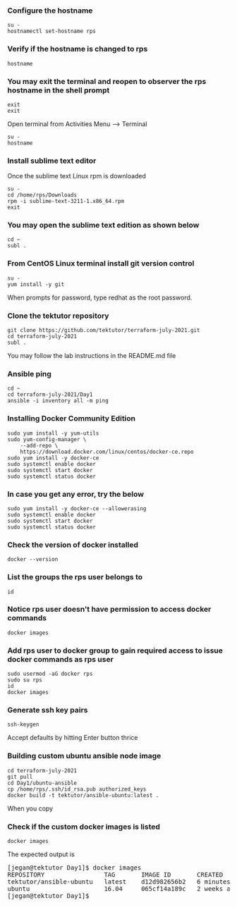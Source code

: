 ### Configure the hostname
```
su -
hostnamectl set-hostname rps
```

### Verify if the hostname is changed to rps
```
hostname
```

### You may exit the terminal and reopen to observer the rps hostname in the shell prompt
```
exit
exit
```
Open terminal from Activities Menu --> Terminal

```
su -
hostname
```

### Install sublime text editor
Once the sublime text Linux rpm is downloaded
```
su -
cd /home/rps/Downloads
rpm -i sublime-text-3211-1.x86_64.rpm
exit
```
### You may open the sublime text edition as shown below
```
cd ~
subl .
```

### From CentOS Linux terminal install git version control 
```
su -
yum install -y git
```
When prompts for password, type redhat as the root password.

### Clone the tektutor repository
```
git clone https://github.com/tektutor/terraform-july-2021.git
cd terraform-july-2021
subl .
```
You may follow the lab instructions in the README.md file

### Ansible ping
```
cd ~
cd terraform-july-2021/Day1
ansible -i inventory all -m ping
```


### Installing Docker Community Edition
```
sudo yum install -y yum-utils
sudo yum-config-manager \
    --add-repo \
    https://download.docker.com/linux/centos/docker-ce.repo
sudo yum install -y docker-ce
sudo systemctl enable docker
sudo systemctl start docker
sudo systemctl status docker
```

### In case you get any error, try the below
```
sudo yum install -y docker-ce --allowerasing
sudo systemctl enable docker
sudo systemctl start docker
sudo systemctl status docker
```

### Check the version of docker installed
```
docker --version
```

### List the groups the rps user belongs to
```
id
```
### Notice rps user doesn't have permission to access docker commands
```
docker images
```

### Add rps user to docker group to gain required access to issue docker commands as rps user
```
sudo usermod -aG docker rps
sudo su rps
id
docker images
```

### Generate ssh key pairs
```
ssh-keygen
```
Accept defaults by hitting Enter button thrice 

### Building custom ubuntu ansible node image
```
cd terraform-july-2021
git pull
cd Day1/ubuntu-ansible
cp /home/rps/.ssh/id_rsa.pub authorized_keys
docker build -t tektutor/ansible-ubuntu:latest .
```
When you copy 

### Check if the custom docker images is listed
```
docker images
```
The expected output is
<pre>
[jegan@tektutor Day1]$ docker images
REPOSITORY                TAG       IMAGE ID       CREATED         SIZE
tektutor/ansible-ubuntu   latest    d12d982656b2   6 minutes ago   221MB
ubuntu                    16.04     065cf14a189c   2 weeks ago     135MB
[jegan@tektutor Day1]$ 
</pre>

